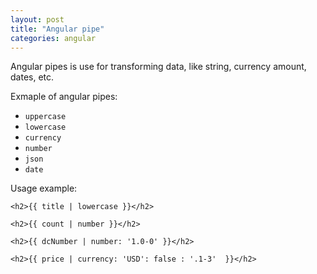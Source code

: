```yaml
---
layout: post
title: "Angular pipe"
categories: angular
---
```


Angular pipes is use for transforming data, like string, currency amount, dates, etc.

Exmaple of angular pipes:

- `uppercase`
- `lowercase`
- `currency`
- `number`
- `json`
- `date`

Usage example:

```
<h2>{{ title | lowercase }}</h2>

<h2>{{ count | number }}</h2>

<h2>{{ dcNumber | number: '1.0-0' }}</h2>

<h2>{{ price | currency: 'USD': false : '.1-3'  }}</h2>
```